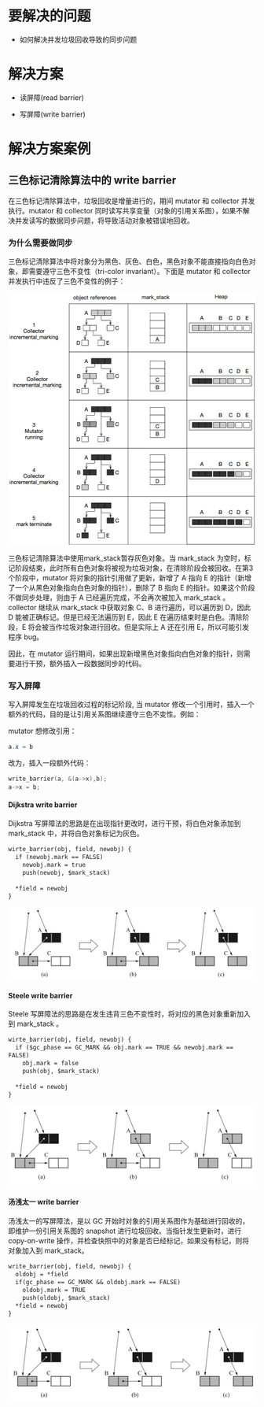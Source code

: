 # 要解决的问题

* 如何解决并发垃圾回收导致的同步问题

# 解决方案

* 读屏障(read barrier)

* 写屏障(write barrier)

# 解决方案案例

## 三色标记清除算法中的 write barrier

在三色标记清除算法中，垃圾回收是增量进行的，期间 mutator 和 collector 并发执行。mutator 和 collector 同时读写共享变量（对象的引用关系图），如果不解决并发读写的数据同步问题，将导致活动对象被错误地回收。

### 为什么需要做同步

三色标记清除算法中将对象分为黑色、灰色、白色，黑色对象不能直接指向白色对象，即需要遵守三色不变性（tri-color invariant）。下面是 mutator 和 collector 并发执行中违反了三色不变性的例子：

![img](../garbage-collection/tri-color.png)

三色标记清除算法中使用mark_stack暂存灰色对象。当 mark_stack 为空时，标记阶段结束，此时所有白色对象将被视为垃圾对象，在清除阶段会被回收。在第3个阶段中，mutator 将对象的指针引用做了更新，新增了 A 指向 E 的指针（新增了一个从黑色对象指向白色对象的指针），删除了 B 指向 E 的指针。如果这个阶段不做同步处理，则由于 A 已经遍历完成，不会再次被加入 mark_stack 。collector 继续从 mark_stack 中获取对象 C、B 进行遍历，可以遍历到 D，因此 D 能被正确标记。但是已经无法遍历到 E，因此 E 在遍历结束时是白色。清除阶段，E 将会被当作垃圾对象进行回收。但是实际上 A 还在引用 E，所以可能引发程序 bug。

因此，在 mutator 运行期间，如果出现新增黑色对象指向白色对象的指针，则需要进行干预，额外插入一段数据同步的代码。

### 写入屏障

写入屏障发生在垃圾回收过程的标记阶段, 当 mutator 修改一个引用时，插入一个额外的代码，目的是让引用关系图继续遵守三色不变性。例如：

mutator 想修改引用：

```java
a.x = b
```

改为，插入一段额外代码：

```c
write_barrier(a, &(a->x),b);
a->x = b;
```

#### Dijkstra write barrier

Dijkstra 写屏障法的思路是在出现指针更改时，进行干预，将白色对象添加到 mark_stack 中，并将白色对象标记为灰色。

```
wirte_barrier(obj, field, newobj) {
  if (newobj.mark == FALSE)            
    newobj.mark = true 
    push(newobj, $mark_stack)
 
  *field = newobj
}
```

![img](../garbage-collection/dijkstra-write-barrier.png)

#### Steele write barrier

Steele 写屏障法的思路是在发生违背三色不变性时，将对应的黑色对象重新加入到 mark_stack 。

```
wirte_barrier(obj, field, newobj) {
  if ($gc_phase == GC_MARK && obj.mark == TRUE && newobj.mark == FALSE)            
    obj.mark = false 
    push(obj, $mark_stack)
 
  *field = newobj
}
```

![img](../garbage-collection/steele-write-barrier.png)

#### 汤浅太一 write barrier

汤浅太一的写屏障法，是以 GC 开始时对象的引用关系图作为基础进行回收的，即维护一份引用关系图的 snapshot 进行垃圾回收。当指针发生更新时，进行 copy-on-write 操作，并检查快照中的对象是否已经标记，如果没有标记，则将对象加入到 mark_stack。

```
write_barrier(obj, field, newobj) {
  oldobj = *field  
  if(gc_phase == GC_MARK && oldobj.mark == FALSE)
    oldobj.mark = TRUE 
    push(oldobj, $mark_stack)
  *field = newobj
}
```

![img](../garbage-collection/snapshot-write-barrier.png)

